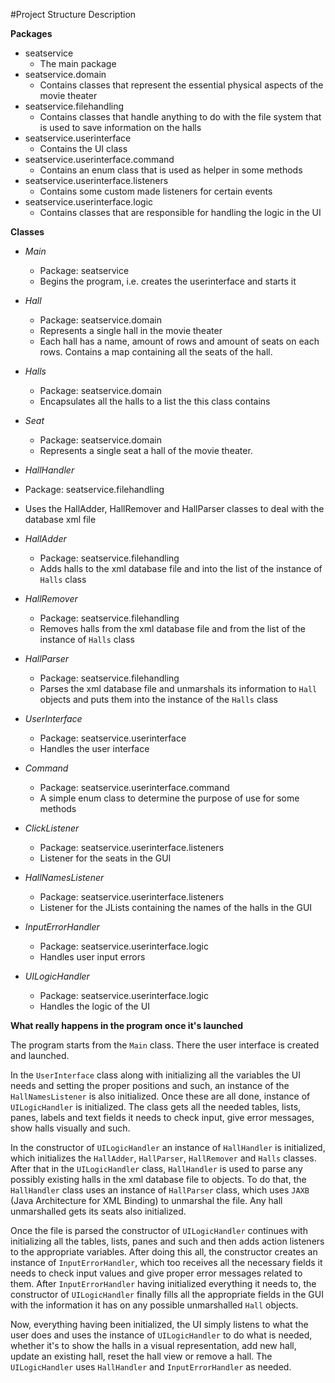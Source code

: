 #Project Structure Description

**Packages**
- seatservice
  - The main package
- seatservice.domain
  - Contains classes that represent the essential physical aspects of the movie theater
- seatservice.filehandling
  - Contains classes that handle anything to do with the file system that is used to save information on the halls
- seatservice.userinterface
  - Contains the UI class
- seatservice.userinterface.command
  - Contains an enum class that is used as helper in some methods
- seatservice.userinterface.listeners
  - Contains some custom made listeners for certain events
- seatservice.userinterface.logic
  - Contains classes that are responsible for handling the logic in the UI
  

**Classes**
- *Main*
  - Package: seatservice
  - Begins the program, i.e. creates the userinterface and starts it
  
- *Hall*
  - Package: seatservice.domain
  - Represents a single hall in the movie theater
  - Each hall has a name, amount of rows and amount of seats on each rows. Contains a map containing all the seats of the hall.
  
- *Halls*
  - Package: seatservice.domain
  - Encapsulates all the halls to a list the this class contains

- *Seat*
  - Package: seatservice.domain
  - Represents a single seat a hall of the movie theater.
  
- *HallHandler*
 - Package: seatservice.filehandling
 - Uses the HallAdder, HallRemover and HallParser classes to deal with the database xml file
 
- *HallAdder*
  - Package: seatservice.filehandling
  - Adds halls to the xml database file and into the list of the instance of <code>Halls</code> class
  
- *HallRemover*
  - Package: seatservice.filehandling
  - Removes halls from the xml database file and from the list of the instance of <code>Halls</code> class
  
- *HallParser*
  - Package: seatservice.filehandling
  - Parses the xml database file and unmarshals its information to <code>Hall</code> objects and puts them into the instance of the <code>Halls</code> class

- *UserInterface*
  - Package: seatservice.userinterface
  - Handles the user interface

- *Command*
  - Package: seatservice.userinterface.command
  - A simple enum class to determine the purpose of use for some methods

- *ClickListener*
  - Package: seatservice.userinterface.listeners
  - Listener for the seats in the GUI
  
- *HallNamesListener*
  - Package: seatservice.userinterface.listeners
  - Listener for the JLists containing the names of the halls in the GUI
  
- *InputErrorHandler*
  - Package: seatservice.userinterface.logic
  - Handles user input errors
  
- *UILogicHandler*
  - Package: seatservice.userinterface.logic
  - Handles the logic of the UI
  
**What really happens in the program once it's launched**

The program starts from the <code>Main</code> class. There the user interface is created and launched.

In the <code>UserInterface</code> class along with initializing all the variables the UI needs and setting the proper positions and such,
an instance of the <code>HallNamesListener</code> is also initialized. Once these are all done, instance of <code>UILogicHandler</code> is initialized.
The class gets all the needed tables, lists, panes, labels and text fields it needs to check input, give error messages, show halls visually and such.

In the constructor of <code>UILogicHandler</code> an instance of <code>HallHandler</code> is initialized, which initializes the <code>HallAdder</code>,
<code>HallParser</code>, <code>HallRemover</code> and <code>Halls</code> classes. After that in the <code>UILogicHandler</code> class, <code>HallHandler</code>
is used to parse any possibly existing halls in the xml database file to objects. To do that, the <code>HallHandler</code> class uses an instance of <code>HallParser</code> class,
which uses <code>JAXB</code> (Java Architecture for XML Binding) to unmarshal the file. Any hall unmarshalled gets its seats also initialized.

Once the file is parsed the constructor of <code>UILogicHandler</code> continues with initializing all the tables, lists, panes and such and then adds
action listeners to the appropriate variables. After doing this all, the constructor creates an instance of <code>InputErrorHandler</code>, which too
receives all the necessary fields it needs to check input values and give proper error messages related to them. After <code>InputErrorHandler</code>
having initialized everything it needs to, the constructor of <code>UILogicHandler</code> finally fills all the appropriate fields in the GUI with the
information it has on any possible unmarshalled <code>Hall</code> objects.

Now, everything having been initialized, the UI simply listens to what the user does and uses the instance of <code>UILogicHandler</code> to do what is needed,
whether it's to show the halls in a visual representation, add new hall, update an existing hall, reset the hall view or remove a hall. The 
<code>UILogicHandler</code> uses <code>HallHandler</code> and <code>InputErrorHandler</code> as needed.